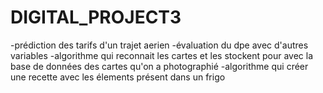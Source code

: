 # DIGITAL_PROJECT3
-prédiction des tarifs d'un trajet aerien
-évaluation du dpe avec d'autres variables
-algorithme qui reconnait les cartes et les stockent pour avec la base de données des cartes qu'on a photographié
-algorithme qui créer une recette avec les élements présent dans un frigo
